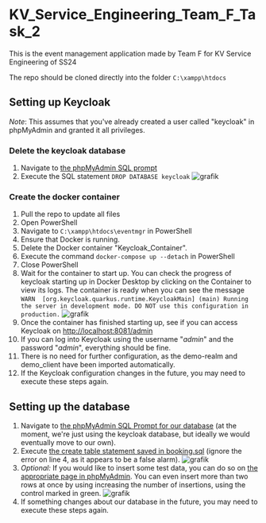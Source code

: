 # KV_Service_Engineering_Team_F_Task_2
This is the event management application made by Team F for KV Service Engineering of SS24

The repo should be cloned directly into the folder ```C:\xampp\htdocs```

## Setting up Keycloak
*Note*: This assumes that you've already created a user called "keycloak" in phpMyAdmin and granted it all privileges.

### Delete the keycloak database
1) Navigate to [the phpMyAdmin SQL prompt](http://localhost/phpmyadmin/index.php?route=/server/sql)
2) Execute the SQL statement ```DROP DATABASE keycloak```
![grafik](https://github.com/k12119624/eventmgr/assets/122382776/513b99a9-763c-4faa-9143-795ff83f2e32)

### Create the docker container
1) Pull the repo to update all files
2) Open PowerShell
3) Navigate to ```C:\xampp\htdocs\eventmgr``` in PowerShell
4) Ensure that Docker is running.
5) Delete the Docker container "Keycloak_Container".
6) Execute the command ```docker-compose up --detach``` in PowerShell
7) Close PowerShell
8) Wait for the container to start up. You can check the progress of keycloak starting up in Docker Desktop by clicking on the Container to view its logs. The container is ready when you can see the message ```WARN  [org.keycloak.quarkus.runtime.KeycloakMain] (main) Running the server in development mode. DO NOT use this configuration in production.```
![grafik](https://github.com/k12119624/eventmgr/assets/122382776/b143dc0d-1581-43a3-a7a5-b7bda528b0ee)
9) Once the container has finished starting up, see if you can access Keycloak on [http://localhost:8081/admin](http://localhost:8081/admin)
10) If you can log into Keycloak using the username "_admin_" and the password "_admin_", everything should be fine.
11) There is no need for further configuration, as the demo-realm and demo_client have been imported automatically.
12) If the Keycloak configuration changes in the future, you may need to execute these steps again.

## Setting up the database
1) Navigate to [the phpMyAdmin SQL Prompt for our database](http://localhost/phpmyadmin/index.php?route=/database/sql&db=keycloak) (at the moment, we're just using the keycloak database, but ideally we would eventually move to our own).
2) Execute [the create table statement saved in booking.sql](https://github.com/k12119624/eventmgr/blob/main/booking.sql) (ignore the error on line 4, as it appears to be a false alarm).
![grafik](https://github.com/k12119624/eventmgr/assets/122382776/655b5f99-62f8-4444-b0bf-be7e9c9dc5fc)
3) *Optional:* If you would like to insert some test data, you can do so on [the appropriate page in phpMyAdmin](http://localhost/phpmyadmin/index.php?route=/table/change&db=keycloak&table=booking). You can even insert more than two rows at once by using increasing the number of insertions, using the control marked in green.
![grafik](https://github.com/k12119624/eventmgr/assets/122382776/bd78da4e-8e5e-4a30-b091-81205684357b)
4) If something changes about our database in the future, you may need to execute these steps again.


